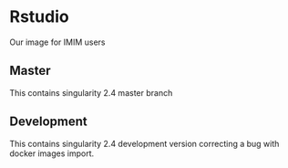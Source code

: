 # Rstudio
Our image for IMIM users

## Master
This contains singularity 2.4 master branch

## Development
This contains singularity 2.4 development version correcting a bug with docker images import.
